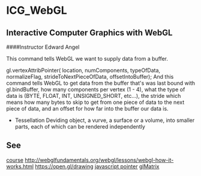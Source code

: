 # ICG_WebGL
Interactive Computer Graphics with WebGL
----------------------------------------

####Instructor
Edward Angel


This command tells WebGL we want to supply data from a buffer.

gl.vertexAttribPointer(
    location,
    numComponents,
    typeOfData,
    normalizeFlag,
    strideToNextPieceOfData,
    offsetIntoBuffer);
And this command tells WebGL to get data from the buffer that's was last bound with gl.bindBuffer, 
how many components per vertex (1 - 4), what the type of data is (BYTE, FLOAT, INT, UNSIGNED_SHORT, etc...), 
the stride which means how many bytes to skip to get from one piece of data to the next piece of data, 
and an offset for how far into the buffer our data is.

- Tessellation
Deviding object, a vurve, a surface or a volume, 
into smaller parts, each of which can be rendered independently


See
---
[course](https://class.coursera.org/webgl-001)
http://webglfundamentals.org/webgl/lessons/webgl-how-it-works.html
https://open.gl/drawing
[javascript pointer](http://stackoverflow.com/a/10231963)
[glMatrix](http://glmatrix.net/)